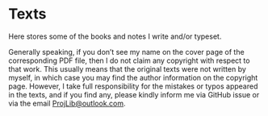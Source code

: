 # Texts

Here stores some of the books and notes I write and/or typeset.

Generally speaking, if you don’t see my name on the cover page of the corresponding PDF file, then I do not claim any copyright with respect to that work. This usually means that the original texts were not written by myself, in which case you may find the author information on the copyright page. However, I take full responsibility for the mistakes or typos appeared in the texts, and if you find any, please kindly inform me via GitHub issue or via the email ProjLib@outlook.com.
